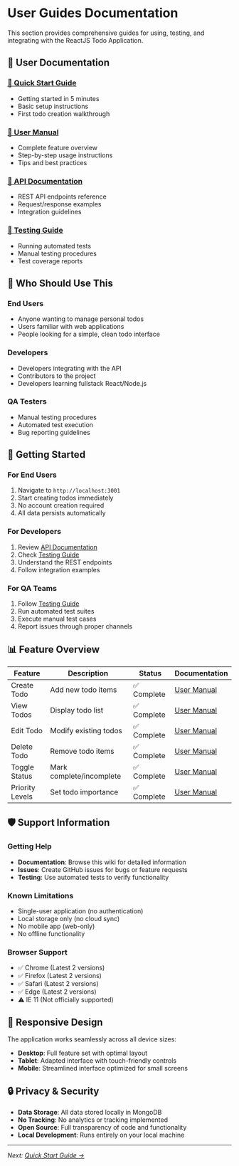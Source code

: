 # User Guides Documentation

This section provides comprehensive guides for using, testing, and integrating with the ReactJS Todo Application.

## 📖 User Documentation

### [🚀 Quick Start Guide](./quick-start.md)
- Getting started in 5 minutes
- Basic setup instructions
- First todo creation walkthrough

### [📖 User Manual](./user-manual.md)
- Complete feature overview
- Step-by-step usage instructions
- Tips and best practices

### [🔌 API Documentation](./api-documentation.md)
- REST API endpoints reference
- Request/response examples
- Integration guidelines

### [🧪 Testing Guide](./testing-guide.md)
- Running automated tests
- Manual testing procedures
- Test coverage reports

## 🎯 Who Should Use This

### End Users
- Anyone wanting to manage personal todos
- Users familiar with web applications
- People looking for a simple, clean todo interface

### Developers
- Developers integrating with the API
- Contributors to the project
- Developers learning fullstack React/Node.js

### QA Testers
- Manual testing procedures
- Automated test execution
- Bug reporting guidelines

## 🚀 Getting Started

### For End Users
1. Navigate to `http://localhost:3001`
2. Start creating todos immediately
3. No account creation required
4. All data persists automatically

### For Developers
1. Review [API Documentation](./api-documentation.md)
2. Check [Testing Guide](./testing-guide.md)
3. Understand the REST endpoints
4. Follow integration examples

### For QA Teams
1. Follow [Testing Guide](./testing-guide.md)
2. Run automated test suites
3. Execute manual test cases
4. Report issues through proper channels

## 📊 Feature Overview

| Feature | Description | Status | Documentation |
|---------|-------------|--------|---------------|
| Create Todo | Add new todo items | ✅ Complete | [User Manual](./user-manual.md#creating-todos) |
| View Todos | Display todo list | ✅ Complete | [User Manual](./user-manual.md#viewing-todos) |
| Edit Todo | Modify existing todos | ✅ Complete | [User Manual](./user-manual.md#editing-todos) |
| Delete Todo | Remove todo items | ✅ Complete | [User Manual](./user-manual.md#deleting-todos) |
| Toggle Status | Mark complete/incomplete | ✅ Complete | [User Manual](./user-manual.md#toggle-status) |
| Priority Levels | Set todo importance | ✅ Complete | [User Manual](./user-manual.md#priority-system) |

## 🛡 Support Information

### Getting Help
- **Documentation**: Browse this wiki for detailed information
- **Issues**: Create GitHub issues for bugs or feature requests
- **Testing**: Use automated tests to verify functionality

### Known Limitations
- Single-user application (no authentication)
- Local storage only (no cloud sync)
- No mobile app (web-only)
- No offline functionality

### Browser Support
- ✅ Chrome (Latest 2 versions)
- ✅ Firefox (Latest 2 versions)
- ✅ Safari (Latest 2 versions)
- ✅ Edge (Latest 2 versions)
- ⚠️ IE 11 (Not officially supported)

## 📱 Responsive Design

The application works seamlessly across all device sizes:

- **Desktop**: Full feature set with optimal layout
- **Tablet**: Adapted interface with touch-friendly controls
- **Mobile**: Streamlined interface optimized for small screens

## 🔒 Privacy & Security

- **Data Storage**: All data stored locally in MongoDB
- **No Tracking**: No analytics or tracking implemented
- **Open Source**: Full transparency of code and functionality
- **Local Development**: Runs entirely on your local machine

---

*Next: [Quick Start Guide →](./quick-start.md)*